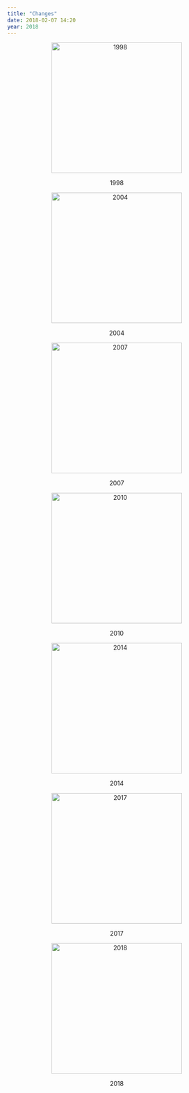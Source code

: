 ```yaml
---
title: "Changes"
date: 2018-02-07 14:20
year: 2018
---
```


<div align="center">
  <img src="{{site.github.url}}/files/2018/02/swc-1998.gif" alt="1998" width="300" />
  <p>1998</p>
</div>

<div align="center">
  <img src="{{site.github.url}}/files/2018/02/swc-2004.gif" alt="2004" width="300" />
  <p>2004</p>
</div>

<div align="center">
  <img src="{{site.github.url}}/files/2018/02/swc-2007.jpg" alt="2007" width="300" />
  <p>2007</p>
</div>

<div align="center">
  <img src="{{site.github.url}}/files/2018/02/swc-2010.png" alt="2010" width="300" />
  <p>2010</p>
</div>

<div align="center">
  <img src="{{site.github.url}}/files/2018/02/dc-2014.jpg" alt="2014" width="300" />
  <p>2014</p>
</div>

<div align="center">
  <img src="{{site.github.url}}/files/2018/02/lc-2017.png" alt="2017" width="300" />
  <p>2017</p>
</div>

<div align="center">
  <img src="{{site.github.url}}/files/2018/02/car-2018.png" alt="2018" width="300" />
  <p>2018</p>
</div>
